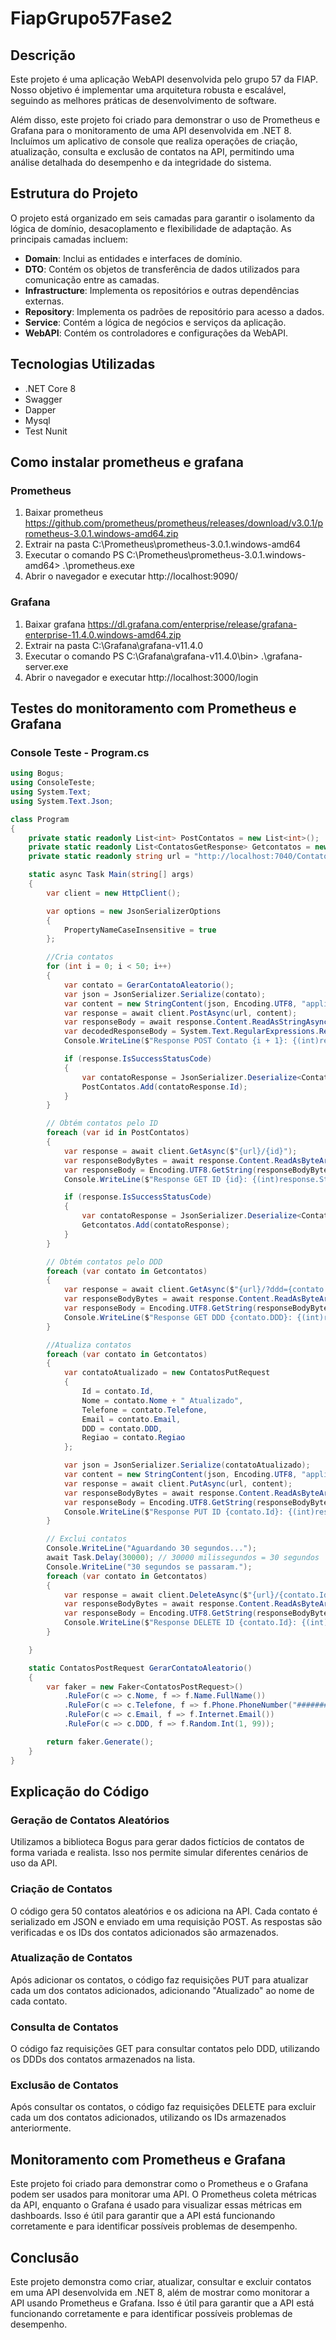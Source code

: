 # FiapGrupo57Fase2

## Descrição
Este projeto é uma aplicação WebAPI desenvolvida pelo grupo 57 da FIAP. Nosso objetivo é implementar uma arquitetura robusta e escalável, seguindo as melhores práticas de desenvolvimento de software.

Além disso, este projeto foi criado para demonstrar o uso de Prometheus e Grafana para o monitoramento de uma API desenvolvida em .NET 8. Incluímos um aplicativo de console que realiza operações de criação, atualização, consulta e exclusão de contatos na API, permitindo uma análise detalhada do desempenho e da integridade do sistema.

## Estrutura do Projeto
O projeto está organizado em seis camadas para garantir o isolamento da lógica de domínio, desacoplamento e flexibilidade de adaptação. As principais camadas incluem:

- **Domain**: Inclui as entidades e interfaces de domínio.
- **DTO**: Contém os objetos de transferência de dados utilizados para comunicação entre as camadas.
- **Infrastructure**: Implementa os repositórios e outras dependências externas.
- **Repository**: Implementa os padrões de repositório para acesso a dados.
- **Service**: Contém a lógica de negócios e serviços da aplicação.
- **WebAPI**: Contém os controladores e configurações da WebAPI.

## Tecnologias Utilizadas
- .NET Core 8
- Swagger
- Dapper
- Mysql
- Test Nunit

## Como instalar prometheus e grafana

### Prometheus
1. Baixar prometheus https://github.com/prometheus/prometheus/releases/download/v3.0.1/prometheus-3.0.1.windows-amd64.zip
2. Extrair na pasta C:\Prometheus\prometheus-3.0.1.windows-amd64
3. Executar o comando PS C:\Prometheus\prometheus-3.0.1.windows-amd64> .\prometheus.exe
4. Abrir o navegador e executar http://localhost:9090/

### Grafana
1. Baixar grafana https://dl.grafana.com/enterprise/release/grafana-enterprise-11.4.0.windows-amd64.zip
2. Extrair na pasta C:\Grafana\grafana-v11.4.0
3. Executar o comando PS C:\Grafana\grafana-v11.4.0\bin> .\grafana-server.exe
4. Abrir o navegador e executar http://localhost:3000/login

## Testes do monitoramento com Prometheus e Grafana

### Console Teste - Program.cs

```C#
using Bogus;
using ConsoleTeste;
using System.Text;
using System.Text.Json;

class Program
{
    private static readonly List<int> PostContatos = new List<int>();
    private static readonly List<ContatosGetResponse> Getcontatos = new List<ContatosGetResponse>();
    private static readonly string url = "http://localhost:7040/Contatos";

    static async Task Main(string[] args)
    {
        var client = new HttpClient();

        var options = new JsonSerializerOptions
        {
            PropertyNameCaseInsensitive = true
        };

        //Cria contatos
        for (int i = 0; i < 50; i++)
        {
            var contato = GerarContatoAleatorio();
            var json = JsonSerializer.Serialize(contato);
            var content = new StringContent(json, Encoding.UTF8, "application/json");
            var response = await client.PostAsync(url, content);
            var responseBody = await response.Content.ReadAsStringAsync();
            var decodedResponseBody = System.Text.RegularExpressions.Regex.Unescape(responseBody);
            Console.WriteLine($"Response POST Contato {i + 1}: {(int)response.StatusCode} {response.ReasonPhrase} {decodedResponseBody}");

            if (response.IsSuccessStatusCode)
            {
                var contatoResponse = JsonSerializer.Deserialize<ContatosPostResponse>(responseBody, options);
                PostContatos.Add(contatoResponse.Id);
            }
        }

        // Obtém contatos pelo ID
        foreach (var id in PostContatos)
        {
            var response = await client.GetAsync($"{url}/{id}");
            var responseBodyBytes = await response.Content.ReadAsByteArrayAsync();
            var responseBody = Encoding.UTF8.GetString(responseBodyBytes);
            Console.WriteLine($"Response GET ID {id}: {(int)response.StatusCode} {response.ReasonPhrase} {responseBody}");

            if (response.IsSuccessStatusCode)
            {
                var contatoResponse = JsonSerializer.Deserialize<ContatosGetResponse>(responseBody, options);
                Getcontatos.Add(contatoResponse);
            }
        }

        // Obtém contatos pelo DDD
        foreach (var contato in Getcontatos)
        {
            var response = await client.GetAsync($"{url}/?ddd={contato.DDD}");
            var responseBodyBytes = await response.Content.ReadAsByteArrayAsync();
            var responseBody = Encoding.UTF8.GetString(responseBodyBytes);
            Console.WriteLine($"Response GET DDD {contato.DDD}: {(int)response.StatusCode} {response.ReasonPhrase} {responseBody}");
        }

        //Atualiza contatos
        foreach (var contato in Getcontatos)
        {
            var contatoAtualizado = new ContatosPutRequest
            {
                Id = contato.Id,
                Nome = contato.Nome + " Atualizado",
                Telefone = contato.Telefone,
                Email = contato.Email,
                DDD = contato.DDD,
                Regiao = contato.Regiao
            };

            var json = JsonSerializer.Serialize(contatoAtualizado);
            var content = new StringContent(json, Encoding.UTF8, "application/json");
            var response = await client.PutAsync(url, content);
            var responseBodyBytes = await response.Content.ReadAsByteArrayAsync();
            var responseBody = Encoding.UTF8.GetString(responseBodyBytes);
            Console.WriteLine($"Response PUT ID {contato.Id}: {(int)response.StatusCode} {response.ReasonPhrase} {responseBody}");
        }

        // Exclui contatos
        Console.WriteLine("Aguardando 30 segundos...");
        await Task.Delay(30000); // 30000 milissegundos = 30 segundos
        Console.WriteLine("30 segundos se passaram.");
        foreach (var contato in Getcontatos)
        {
            var response = await client.DeleteAsync($"{url}/{contato.Id}");
            var responseBodyBytes = await response.Content.ReadAsByteArrayAsync();
            var responseBody = Encoding.UTF8.GetString(responseBodyBytes);
            Console.WriteLine($"Response DELETE ID {contato.Id}: {(int)response.StatusCode} {response.ReasonPhrase} {responseBody}");
        }

    }

    static ContatosPostRequest GerarContatoAleatorio()
    {
        var faker = new Faker<ContatosPostRequest>()
            .RuleFor(c => c.Nome, f => f.Name.FullName())
            .RuleFor(c => c.Telefone, f => f.Phone.PhoneNumber("#########"))
            .RuleFor(c => c.Email, f => f.Internet.Email())
            .RuleFor(c => c.DDD, f => f.Random.Int(1, 99));

        return faker.Generate();
    }
}

```

## Explicação do Código

### Geração de Contatos Aleatórios
Utilizamos a biblioteca Bogus para gerar dados fictícios de contatos de forma variada e realista. Isso nos permite simular diferentes cenários de uso da API.

### Criação de Contatos
O código gera 50 contatos aleatórios e os adiciona na API. Cada contato é serializado em JSON e enviado em uma requisição POST. As respostas são verificadas e os IDs dos contatos adicionados são armazenados.

### Atualização de Contatos
Após adicionar os contatos, o código faz requisições PUT para atualizar cada um dos contatos adicionados, adicionando "Atualizado" ao nome de cada contato.

### Consulta de Contatos
O código faz requisições GET para consultar contatos pelo DDD, utilizando os DDDs dos contatos armazenados na lista.

### Exclusão de Contatos
Após consultar os contatos, o código faz requisições DELETE para excluir cada um dos contatos adicionados, utilizando os IDs armazenados anteriormente.

## Monitoramento com Prometheus e Grafana
Este projeto foi criado para demonstrar como o Prometheus e o Grafana podem ser usados para monitorar uma API. O Prometheus coleta métricas da API, enquanto o Grafana é usado para visualizar essas métricas em dashboards. Isso é útil para garantir que a API está funcionando corretamente e para identificar possíveis problemas de desempenho.

## Conclusão
Este projeto demonstra como criar, atualizar, consultar e excluir contatos em uma API desenvolvida em .NET 8, além de mostrar como monitorar a API usando Prometheus e Grafana. Isso é útil para garantir que a API está funcionando corretamente e para identificar possíveis problemas de desempenho.
